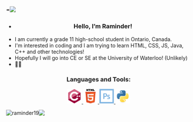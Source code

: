 -<img src="https://komarev.com/ghpvc/?username=raminder1901&label=Profile+views&color=129e00&style=plastic">
-  
- <h3 align="center">Hello, I’m Raminder!</h3>
- I am currently a grade 11 high-school student in Ontario, Canada.
- I'm interested in coding and I am trying to learn HTML, CSS, JS, Java, C++ and other technologies!
- Hopefully I will go into CE or SE at the University of Waterloo! (Unlikely)
- 🙋‍♂️


<h3 align="center">Languages and Tools:</h3>
<p align="center"> <a href="https://www.w3schools.com/cpp/" target="_blank" rel="noreferrer"> <img src="https://raw.githubusercontent.com/devicons/devicon/master/icons/cplusplus/cplusplus-original.svg" alt="cplusplus" width="40" height="40"/> </a> <a href="https://www.w3.org/html/" target="_blank" rel="noreferrer"> <img src="https://raw.githubusercontent.com/devicons/devicon/master/icons/html5/html5-original-wordmark.svg" alt="html5" width="40" height="40"/> </a> <a href="https://www.photoshop.com/en" target="_blank" rel="noreferrer"> <img src="https://raw.githubusercontent.com/devicons/devicon/master/icons/photoshop/photoshop-line.svg" alt="photoshop" width="40" height="40"/> </a> <a href="https://www.python.org" target="_blank" rel="noreferrer"> <img src="https://raw.githubusercontent.com/devicons/devicon/master/icons/python/python-original.svg" alt="python" width="40" height="40"/> </a> </p>


<p><img align="left" src="https://github-readme-stats.vercel.app/api/top-langs?username=raminder19&show_icons=true&locale=en&layout=compact" alt="raminder19" /></p>

<img src="https://github-readme-stats.vercel.app/api?username=raminder19&&show_icons=true&title_color=fffff&icon_color=bb2acf&text_color=daf7dc&bg_color=151515">
